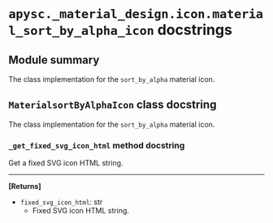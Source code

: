 # `apysc._material_design.icon.material_sort_by_alpha_icon` docstrings

## Module summary

The class implementation for the `sort_by_alpha` material icon.

## `MaterialsortByAlphaIcon` class docstring

The class implementation for the `sort_by_alpha` material icon.

### `_get_fixed_svg_icon_html` method docstring

Get a fixed SVG icon HTML string.<hr>

**[Returns]**

- `fixed_svg_icon_html`: str
  - Fixed SVG icon HTML string.